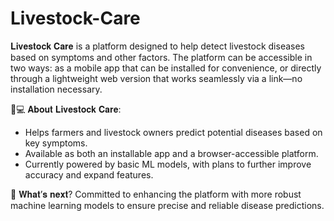 # Livestock-Care
𝐋𝐢𝐯𝐞𝐬𝐭𝐨𝐜𝐤 𝐂𝐚𝐫𝐞 is a platform designed to help detect livestock diseases based on symptoms and other factors. The platform can be accessible in two ways: as a mobile app that can be installed for convenience, or directly through a lightweight web version that works seamlessly via a link—no installation necessary.

📱💻 𝐀𝐛𝐨𝐮𝐭 𝐋𝐢𝐯𝐞𝐬𝐭𝐨𝐜𝐤 𝐂𝐚𝐫𝐞:
- Helps farmers and livestock owners predict potential diseases based on key symptoms.
- Available as both an installable app and a browser-accessible platform.
- Currently powered by basic ML models, with plans to further improve accuracy and expand features.

🚀 𝐖𝐡𝐚𝐭’𝐬 𝐧𝐞𝐱𝐭?
Committed to enhancing the platform with more robust machine learning models to ensure precise and reliable disease predictions.
